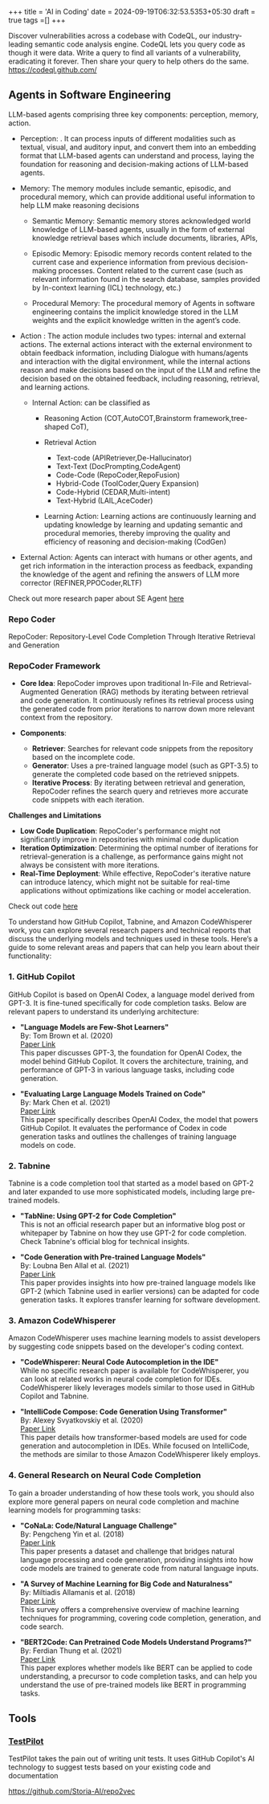 +++
title = 'AI in Coding'
date = 2024-09-19T06:32:53.5353+05:30
draft = true
tags =[]
+++ 


Discover vulnerabilities across a codebase with CodeQL, our industry-leading semantic code analysis engine. CodeQL lets you query code as though it were data. Write a query to find all variants of a vulnerability, eradicating it forever. Then share your query to help others do the same. 
https://codeql.github.com/




## Agents in Software Engineering

LLM-based agents comprising three key components: perception, memory, action.
- Perception: . It can process inputs of different modalities such as textual, visual, and auditory input, and convert them into an embedding format that LLM-based agents can understand and process, laying the foundation for reasoning and decision-making actions of LLM-based agents.

- Memory: The memory modules include semantic, episodic, and procedural memory, which can provide additional useful information to help LLM make reasoning decisions

	- Semantic Memory: Semantic memory stores acknowledged world knowledge of LLM-based agents, usually in the form of external knowledge retrieval bases which include documents, libraries, APIs,
	
	- Episodic Memory: Episodic memory records content related to the current case and experience information from previous decision-making processes. Content related to the current case (such as relevant information found in the search database, samples provided by In-context learning (ICL) technology, etc.)
	
	- Procedural Memory: The procedural memory of Agents in software engineering contains the implicit knowledge stored in the LLM weights and the explicit knowledge written in the agent’s code.

- Action : The action module includes two types: internal and external actions. The external actions interact with the external environment to obtain feedback information, including Dialogue with humans/agents and interaction with the digital environment, while the internal actions reason and make decisions based on the input of the LLM and refine the decision based on the obtained feedback, including reasoning, retrieval, and learning actions.

	- Internal Action: can be classified as
		- Reasoning Action (COT,AutoCOT,Brainstorm framework,tree-shaped CoT), 
		- Retrieval Action 
			- Text-code (APIRetriever,De-Hallucinator)
			- Text-Text (DocPrompting,CodeAgent)
			- Code-Code (RepoCoder,RepoFusion)
			- Hybrid-Code (ToolCoder,Query Expansion)
			- Code-Hybrid (CEDAR,Multi-intent)
			- Text-Hybrid (LAIL,AceCoder)
		
		- Learning Action: Learning actions are continuously learning and updating knowledge by learning and updating semantic and procedural memories, thereby improving the quality and efficiency of reasoning and decision-making (CodGen)

- External Action: Agents can interact with humans or other agents, and get rich information in the interaction process as feedback, expanding the knowledge of the agent and refining the answers of LLM more corrector (REFINER,PPOCoder,RLTF)

Check out more research paper about SE Agent [here](https://github.com/DeepSoftwareAnalytics/Awesome-Agent4SE)
### Repo Coder

RepoCoder: Repository-Level Code Completion Through Iterative Retrieval and Generation
### **RepoCoder Framework**

- **Core Idea**: RepoCoder improves upon traditional In-File and Retrieval-Augmented Generation (RAG) methods by iterating between retrieval and code generation. It continuously refines its retrieval process using the generated code from prior iterations to narrow down more relevant context from the repository.

- **Components**:
    - **Retriever**: Searches for relevant code snippets from the repository based on the incomplete code.
    - **Generator**: Uses a pre-trained language model (such as GPT-3.5) to generate the completed code based on the retrieved snippets.
    - **Iterative Process**: By iterating between retrieval and generation, RepoCoder refines the search query and retrieves more accurate code snippets with each iteration.

**Challenges and Limitations**
- **Low Code Duplication**: RepoCoder's performance might not significantly improve in repositories with minimal code duplication
- **Iteration Optimization**: Determining the optimal number of iterations for retrieval-generation is a challenge, as performance gains might not always be consistent with more iterations.
- **Real-Time Deployment**: While effective, RepoCoder's iterative nature can introduce latency, which might not be suitable for real-time applications without optimizations like caching or model acceleration.

Check out code [here](https://github.com/microsoft/CodeT/blob/main/RepoCoder/search_code.py)













To understand how GitHub Copilot, Tabnine, and Amazon CodeWhisperer work, you can explore several research papers and technical reports that discuss the underlying models and techniques used in these tools. Here’s a guide to some relevant areas and papers that can help you learn about their functionality:

### 1. **GitHub Copilot**

GitHub Copilot is based on OpenAI Codex, a language model derived from GPT-3. It is fine-tuned specifically for code completion tasks. Below are relevant papers to understand its underlying architecture:

- **"Language Models are Few-Shot Learners"**  
    By: Tom Brown et al. (2020)  
    [Paper Link](https://arxiv.org/abs/2005.14165)  
    This paper discusses GPT-3, the foundation for OpenAI Codex, the model behind GitHub Copilot. It covers the architecture, training, and performance of GPT-3 in various language tasks, including code generation.
    
- **"Evaluating Large Language Models Trained on Code"**  
    By: Mark Chen et al. (2021)  
    [Paper Link](https://arxiv.org/abs/2107.03374)  
    This paper specifically describes OpenAI Codex, the model that powers GitHub Copilot. It evaluates the performance of Codex in code generation tasks and outlines the challenges of training language models on code.
    

### 2. **Tabnine**

Tabnine is a code completion tool that started as a model based on GPT-2 and later expanded to use more sophisticated models, including large pre-trained models.

- **"TabNine: Using GPT-2 for Code Completion"**  
    This is not an official research paper but an informative blog post or whitepaper by Tabnine on how they use GPT-2 for code completion. Check Tabnine's official blog for technical insights.
    
- **"Code Generation with Pre-trained Language Models"**  
    By: Loubna Ben Allal et al. (2021)  
    [Paper Link](https://arxiv.org/abs/2102.04664)  
    This paper provides insights into how pre-trained language models like GPT-2 (which Tabnine used in earlier versions) can be adapted for code generation tasks. It explores transfer learning for software development.
    

### 3. **Amazon CodeWhisperer**

Amazon CodeWhisperer uses machine learning models to assist developers by suggesting code snippets based on the developer's coding context.

- **"CodeWhisperer: Neural Code Autocompletion in the IDE"**  
    While no specific research paper is available for CodeWhisperer, you can look at related works in neural code completion for IDEs. CodeWhisperer likely leverages models similar to those used in GitHub Copilot and Tabnine.
    
- **"IntelliCode Compose: Code Generation Using Transformer"**  
    By: Alexey Svyatkovskiy et al. (2020)  
    [Paper Link](https://arxiv.org/abs/2005.08025)  
    This paper details how transformer-based models are used for code generation and autocompletion in IDEs. While focused on IntelliCode, the methods are similar to those Amazon CodeWhisperer likely employs.
    

### 4. **General Research on Neural Code Completion**

To gain a broader understanding of how these tools work, you should also explore more general papers on neural code completion and machine learning models for programming tasks:

- **"CoNaLa: Code/Natural Language Challenge"**  
    By: Pengcheng Yin et al. (2018)  
    [Paper Link](https://arxiv.org/abs/1805.09819)  
    This paper presents a dataset and challenge that bridges natural language processing and code generation, providing insights into how code models are trained to generate code from natural language inputs.
    
- **"A Survey of Machine Learning for Big Code and Naturalness"**  
    By: Miltiadis Allamanis et al. (2018)  
    [Paper Link](https://arxiv.org/abs/1709.06182)  
    This survey offers a comprehensive overview of machine learning techniques for programming, covering code completion, generation, and code search.
    
- **"BERT2Code: Can Pretrained Code Models Understand Programs?"**  
    By: Ferdian Thung et al. (2021)  
    [Paper Link](https://arxiv.org/abs/2109.00401)  
    This paper explores whether models like BERT can be applied to code understanding, a precursor to code completion tasks, and can help you understand the use of pre-trained models like BERT in programming tasks.
## Tools

### [TestPilot](https://githubnext.com/projects/testpilot/)  

TestPilot takes the pain out of writing unit tests. It uses GitHub Copilot's AI technology to suggest tests based on your existing code and documentation


https://github.com/Storia-AI/repo2vec